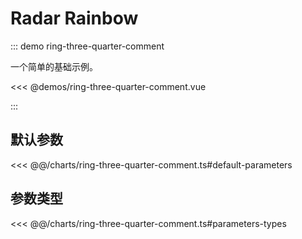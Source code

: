 # Radar Rainbow

<chart-tags />

::: demo ring-three-quarter-comment

一个简单的基础示例。

<<< @demos/ring-three-quarter-comment.vue

:::

## 默认参数

<<< @@/charts/ring-three-quarter-comment.ts#default-parameters

## 参数类型

<<< @@/charts/ring-three-quarter-comment.ts#parameters-types
